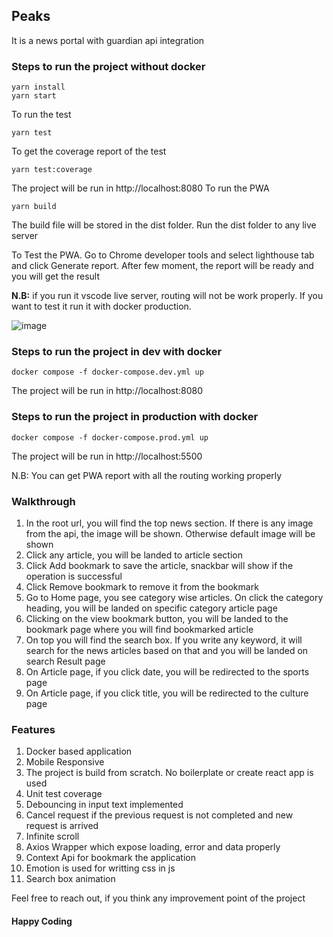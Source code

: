 ## Peaks
It is a news portal with guardian api integration

### Steps to run the project without docker
```
yarn install
yarn start
```
To run the test
```
yarn test
```
To get the coverage report of the test
```
yarn test:coverage
```

The project will be run in http://localhost:8080
To run the PWA
```
yarn build
```
The build file will be stored in the dist folder. Run the dist folder to any live server

To Test the PWA. Go to Chrome developer tools and select lighthouse tab and click Generate report. After few moment, the report will be ready and you will get the result

**N.B:** if you run it vscode live server, routing will not be work properly. If you want to test it run it with docker production.

![image](https://user-images.githubusercontent.com/29922329/160294093-bd5d5f4c-c119-450d-8516-d172d8e126d7.png)


### Steps to run the project in dev with docker
```
docker compose -f docker-compose.dev.yml up
```
The project will be run in http://localhost:8080

### Steps to run the project in production with docker
```
docker compose -f docker-compose.prod.yml up
```
The project will be run in http://localhost:5500

N.B: You can get PWA report with all the routing working properly

### Walkthrough
1. In the root url, you will find the top news section. If there is any image from the api, the image will be shown. Otherwise default image will be shown
2. Click any article, you will be landed to article section
3. Click Add bookmark to save the article, snackbar will show if the operation is successful
4. Click Remove bookmark to remove it from the bookmark
5. Go to Home page, you see category wise articles. On click the category heading, you will be landed on specific category article page
6. Clicking on the view bookmark button, you will be landed to the bookmark page where you will find bookmarked article
7. On top you will find the search box. If you write any keyword, it will search for the news articles based on that and you will be landed on search Result page
8. On Article page, if you click date, you will be redirected to the sports page
9. On Article page, if you click title, you will be redirected to the culture page

### Features
1. Docker based application
2. Mobile Responsive
3. The project is build from scratch. No boilerplate or create react app is used
4. Unit test coverage
5. Debouncing in input text implemented
6. Cancel request if the previous request is not completed and new request is arrived
7. Infinite scroll
8. Axios Wrapper which expose loading, error and data properly
9. Context Api for bookmark the application
10. Emotion is used for writting css in js
11. Search box animation

Feel free to reach out, if you think any improvement point of the project

#### Happy Coding
